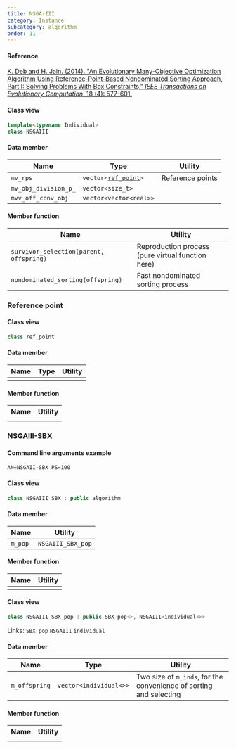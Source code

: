 ```yaml
---
title: NSGA-III
category: Instance
subcategory: algorithm
order: 11
---
```


#### Reference

[K. Deb and H. Jain. (2014).
"An Evolutionary Many-Objective Optimization Algorithm Using Reference-Point-Based Nondominated Sorting Approach, Part I: Solving Problems With Box Constraints,"
*IEEE Transactions on Evolutionary Computation*. 18 (4): 577-601.](https://doi.org/10.1109/TEVC.2013.2281535)

#### Class view

```c++
template<typename Individual>
class NSGAIII
```

#### Data member

|Name|Type|Utility|
|-|-|-|
|`mv_rps`|`vector<`[`ref_point`](#reference-point)`>`|Reference points|
|`mv_obj_division_p_`|`vector<size_t>`||
|`mvv_off_conv_obj`|`vector<vector<real>>`||

#### Member function

|Name|Utility|
|-|-|
|`survivor_selection(parent, offspring)`|Reproduction process (pure virtual function here)|
|`nondominated_sorting(offspring)`|Fast nondominated sorting process|

### Reference point

#### Class view
```c++
class ref_point
```

#### Data member

|Name|Type|Utility|
|-|-|-|
||||

#### Member function

|Name|Utility|
|-|-|
|||

### NSGAIII-SBX

#### Command line arguments example

`AN=NSGAII-SBX PS=100`

#### Class view

```c++
class NSGAIII_SBX : public algorithm
```

#### Data member

|Name|Utility|
|-|-|
|`m_pop`|`NSGAIII_SBX_pop`|

#### Member function

|Name|Utility|
|-|-|
|||

#### Class view

```c++
class NSGAIII_SBX_pop : public SBX_pop<>, NSGAIII<individual<>>
```
Links: `SBX_pop` `NSGAIII` `individual`

#### Data member

|Name|Type|Utility|
|-|-|-|
|`m_offspring`|`vector<individual<>>`|Two size of `m_inds`, for the convenience of sorting and selecting|

#### Member function

|Name|Utility|
|-|-|
|||

